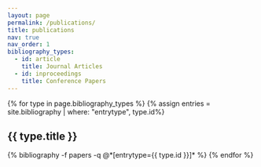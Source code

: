 ```yaml
---
layout: page
permalink: /publications/
title: publications
nav: true
nav_order: 1
bibliography_types:
  - id: article
    title: Journal Articles
  - id: inproceedings
    title: Conference Papers
---
```

<!-- _pages/publications.md -->
<div class="publications">

{% for type in page.bibliography_types %}
  {% assign entries = site.bibliography | where: "entrytype", type.id%}
  <h2>{{ type.title }}</h2>
  {% bibliography -f papers -q @*[entrytype={{ type.id }}]* %}
{% endfor %}

</div>

